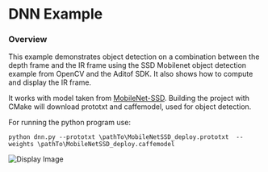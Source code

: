 # DNN Example

### Overview
This example  demonstrates object detection on a combination between the depth frame and the IR frame using the SSD Mobilenet object detection example from OpenCV and the Aditof SDK. It also shows how to compute and display the IR frame.

It works with model taken from [MobileNet-SSD](https://github.com/chuanqi305/MobileNet-SSD/). 
Building the project with CMake will download prototxt and caffemodel, used for object detection. 

For running the python program use:
```console
python dnn.py --prototxt \pathTo\MobileNetSSD_deploy.prototxt  --weights \pathTo\MobileNetSSD_deploy.caffemodel
```

![Display Image](https://github.com/analogdevicesinc/aditof_sdk/blob/master/doc/img/dnn_python.PNG) 
